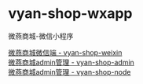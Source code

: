 # vyan-shop-wxapp
微燕商城-微信小程序

[微燕商城微信端 - vyan-shop-weixin](https://github.com/jikeytang/vyan-shop-weixin)  
[微燕商城admin管理 - vyan-shop-admin](https://github.com/jikeytang/vyan-shop-admin)  
[微燕商城admin管理 - vyan-shop-node](https://github.com/jikeytang/vyan-shop-node)  
